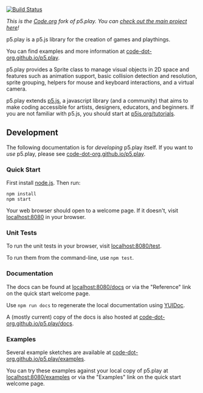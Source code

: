 [![Build Status](https://travis-ci.org/code-dot-org/p5.play.svg?branch=master)](https://travis-ci.org/code-dot-org/p5.play)

_This is the [Code.org](https://code.org/) fork of p5.play.  You can [check out the main project here](http://p5play.molleindustria.org)!_

p5.play is a p5.js library for the creation of games and playthings.

You can find examples and more information at [code-dot-org.github.io/p5.play][].

p5.play provides a Sprite class to manage visual objects in 2D space and features such as animation support, basic collision detection and resolution, sprite grouping, helpers for mouse and keyboard interactions, and a virtual camera. 

p5.play extends [p5.js][], a javascript library (and a community) that aims to make coding accessible for artists, designers, educators, and beginners. If you are not familiar with p5.js, you should start at [p5js.org/tutorials][].

## Development

The following documentation is for *developing* p5.play itself. If you
want to *use* p5.play, please see [code-dot-org.github.io/p5.play][].

### Quick Start

First install [node.js][]. Then run:

```
npm install
npm start
```

Your web browser should open to a welcome page. If it doesn't, visit
[localhost:8080][] in your browser.

### Unit Tests

To run the unit tests in your browser, visit [localhost:8080/test][].

To run them from the command-line, use `npm test`.

### Documentation

The docs can be found at [localhost:8080/docs][] or via the "Reference" link on
the quick start welcome page. 

Use `npm run docs` to regenerate the local documentation using [YUIDoc][].

A (mostly current) copy of the docs is also hosted at [code-dot-org.github.io/p5.play/docs][].

### Examples

Several example sketches are available at [code-dot-org.github.io/p5.play/examples][].

You can try these examples against your local copy of p5.play at
[localhost:8080/examples][] or via the "Examples" link on the quick start
welcome page. 

  [localhost:8080]: http://localhost:8080/
  [localhost:8080/test]: http://localhost:8080/test/
  [localhost:8080/docs]: http://localhost:8080/docs/
  [localhost:8080/examples]: http://localhost:8080/examples/
  [p5.js]: https://p5js.org
  [p5js.org/tutorials]: http://p5js.org/tutorials/
  [code-dot-org.github.io/p5.play]: http://code-dot-org.github.io/p5.play
  [code-dot-org.github.io/p5.play/docs]: http://code-dot-org.github.io/p5.play/docs/
  [code-dot-org.github.io/p5.play/examples]: http://code-dot-org.github.io/p5.play/examples/
  [node.js]: https://nodejs.org/en/
  [YUIDoc]: http://yui.github.io/yuidoc/
